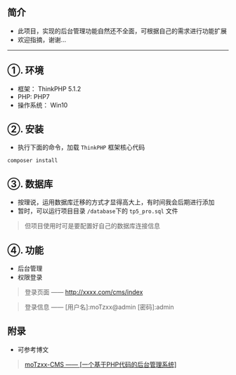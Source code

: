 ## 简介

- 此项目，实现的后台管理功能自然还不全面，可根据自己的需求进行功能扩展
- 欢迎指摘，谢谢...
-------------------------------------------------
## ①. 环境

- 框架： ThinkPHP 5.1.2
- PHP:  PHP7
- 操作系统： Win10

## ②. 安装

- 执行下面的命令，加载 `ThinkPHP` 框架核心代码

```
composer install
```

## ③. 数据库

- 按理说，运用数据库迁移的方式才显得高大上，有时间我会后期进行添加
- 暂时，可以运行项目目录 `/database`下的 `tp5_pro.sql` 文件

> 但项目使用时可是要配置好自己的数据库连接信息

## ④. 功能
- 后台管理
- 权限登录
> 登录页面 —— http://xxxx.com/cms/index

> 登录信息 —— [用户名]:moTzxx@admin [密码]:admin 

## 附录

- 可参考博文
 > [moTzxx-CMS —— [一个基于PHP代码的后台管理系统]](http://blog.csdn.net/u011415782/article/details/79307673)
 
 
 
 
 
 
 
